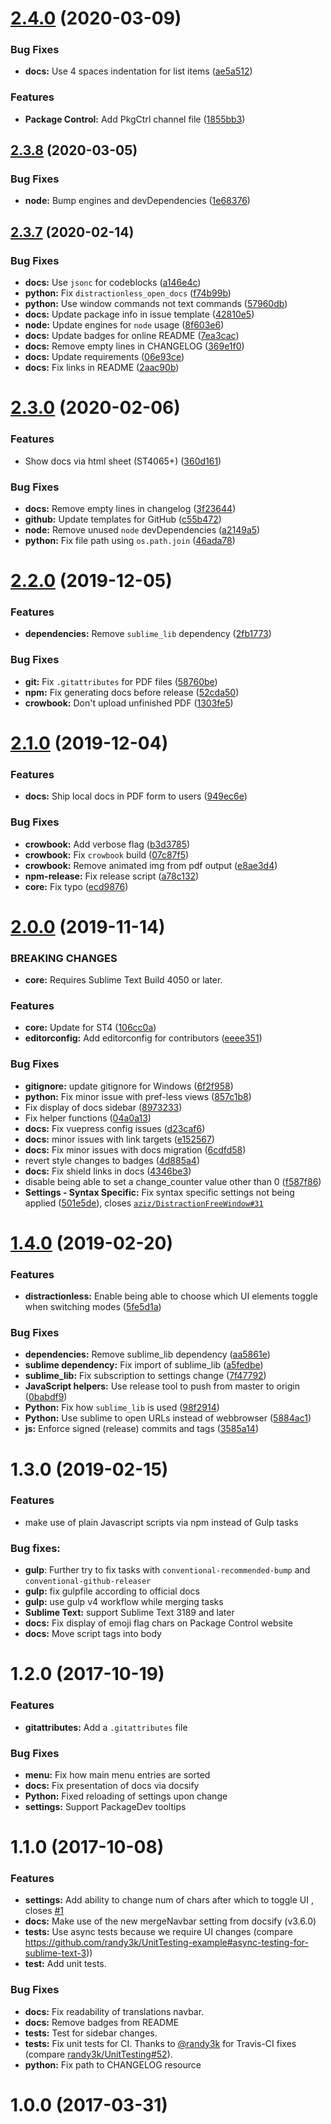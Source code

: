 # [2.4.0](https://github.com/jrappen/sublime-distractionless/compare/2.3.8...2.4.0) (2020-03-09)


### Bug Fixes

* **docs:** Use 4 spaces indentation for list items ([ae5a512](https://github.com/jrappen/sublime-distractionless/commit/ae5a512cbae1c99212127a0764156ebe6249e665))


### Features

* **Package Control:** Add PkgCtrl channel file ([1855bb3](https://github.com/jrappen/sublime-distractionless/commit/1855bb3c99c0e7d3ee474cafa2d8c99c90c587c9))



## [2.3.8](https://github.com/jrappen/sublime-distractionless/compare/2.3.7...2.3.8) (2020-03-05)


### Bug Fixes

* **node:** Bump engines and devDependencies ([1e68376](https://github.com/jrappen/sublime-distractionless/commit/1e68376c2baed325294a37621b2bfa7244a19171))



## [2.3.7](https://github.com/jrappen/sublime-distractionless/compare/2.3.0...2.3.7) (2020-02-14)

### Bug Fixes

* **docs:** Use `jsonc` for codeblocks ([a146e4c](https://github.com/jrappen/sublime-distractionless/commit/a146e4c06d0ed7e737207e978a17daf39f83a3ed))
* **python:** Fix `distractionless_open_docs` ([f74b99b](https://github.com/jrappen/sublime-distractionless/commit/f74b99b5c6e168edb1dfcd2bc80c0c46e16ac7e3))
* **python:** Use window commands not text commands ([57960db](https://github.com/jrappen/sublime-distractionless/commit/57960dbc54059065d6e462bfb310353b3e2b362b))
* **docs:** Update package info in issue template ([42810e5](https://github.com/jrappen/sublime-distractionless/commit/42810e50426cb3072bd30ac4a226b187bf949c21))
* **node:** Update engines for `node` usage ([8f603e6](https://github.com/jrappen/sublime-distractionless/commit/8f603e6c94ab6f5b266ff02f6efc2dc278f6041a))
* **docs:** Update badges for online README ([7ea3cac](https://github.com/jrappen/sublime-distractionless/commit/7ea3cac86a92da62915479e4a44ce02d0b9d86bd))
* **docs:** Remove empty lines in CHANGELOG ([369e1f0](https://github.com/jrappen/sublime-distractionless/commit/369e1f0d466987fd22466b809d1f0da6f43e0f5a))
* **docs:** Update requirements ([06e93ce](https://github.com/jrappen/sublime-distractionless/commit/06e93ce9c65a45d7b0f116731b8e84a58582d7e7))
* **docs:** Fix links in README ([2aac90b](https://github.com/jrappen/sublime-distractionless/commit/2aac90bf30b75f5491e0ca605e2765d03773ef6c))

# [2.3.0](https://github.com/jrappen/sublime-distractionless/compare/2.2.0...2.3.0) (2020-02-06)

### Features

* Show docs via html sheet (ST4065+) ([360d161](https://github.com/jrappen/sublime-distractionless/commit/360d161883fe5843c993e2bb0565fb3b870f01a4))

### Bug Fixes

* **docs:** Remove empty lines in changelog ([3f23644](https://github.com/jrappen/sublime-distractionless/commit/3f236447d6b0045cb8d6c5360c03e462ca3e73d0))
* **github:** Update templates for GitHub ([c55b472](https://github.com/jrappen/sublime-distractionless/commit/c55b47223d0e11cc4da3f0d53b89602a339a619d))
* **node:** Remove unused `node` devDependencies ([a2149a5](https://github.com/jrappen/sublime-distractionless/commit/a2149a5594716d401e978f15239b5fc5d5aa4265))
* **python:** Fix file path using `os.path.join` ([46ada78](https://github.com/jrappen/sublime-distractionless/commit/46ada788954617544d5b2eb1fa9d3bdc7ddb30a5))

# [2.2.0](https://github.com/jrappen/sublime-distractionless/compare/2.1.0...2.2.0) (2019-12-05)

### Features

* **dependencies:** Remove `sublime_lib` dependency ([2fb1773](https://github.com/jrappen/sublime-distractionless/commit/2fb17736decf250560034dcf562cc82b302fdd3b))

### Bug Fixes

* **git:** Fix `.gitattributes` for PDF files ([58760be](https://github.com/jrappen/sublime-distractionless/commit/58760be52d74e353b5a9ba7edfd07b2526dde480))
* **npm:** Fix generating docs before release ([52cda50](https://github.com/jrappen/sublime-distractionless/commit/52cda50880dd14067c1810c4389af6a6e6577477))
* **crowbook:** Don't upload unfinished PDF ([1303fe5](https://github.com/jrappen/sublime-distractionless/commit/1303fe5d6fca8df4e7370fc267c32efd3462da7d))

# [2.1.0](https://github.com/jrappen/sublime-distractionless/compare/2.0.0...2.1.0) (2019-12-04)

### Features

* **docs:** Ship local docs in PDF form to users ([949ec6e](https://github.com/jrappen/sublime-distractionless/commit/949ec6e8048de9b719bfb7c0e5f0914048da3887))

### Bug Fixes

* **crowbook:** Add verbose flag ([b3d3785](https://github.com/jrappen/sublime-distractionless/commit/b3d378542e9d7c9e4ecb2cc4a236e806fc7839e2))
* **crowbook:** Fix `crowbook` build ([07c87f5](https://github.com/jrappen/sublime-distractionless/commit/07c87f5652f2e0b1733a3139dfe42ffa2e4d5b9d))
* **crowbook:** Remove animated img from pdf output ([e8ae3d4](https://github.com/jrappen/sublime-distractionless/commit/e8ae3d4787bcf435ce8e603a7c1a5247f78b10e1))
* **npm-release:** Fix release script ([a78c132](https://github.com/jrappen/sublime-distractionless/commit/a78c1326548df23b33d329089b6cb8fb83e40e56))
* **core:** Fix typo ([ecd9876](https://github.com/jrappen/sublime-distractionless/commit/ecd9876014c8c178d9bcc16dd36918352b25f186))

# [2.0.0](https://github.com/jrappen/sublime-distractionless/compare/1.4.0...2.0.0) (2019-11-14)

### BREAKING CHANGES

* **core:** Requires Sublime Text Build 4050 or later.

### Features

* **core:** Update for ST4 ([106cc0a](https://github.com/jrappen/sublime-distractionless/commit/106cc0aeb37b7b560e531c05d4142cbe7d507f65))
* **editorconfig:** Add editorconfig for contributors ([eeee351](https://github.com/jrappen/sublime-distractionless/commit/eeee3512db3ef5c9527a4421285f887f6472a0b4))

### Bug Fixes

* **gitignore:** update gitignore for Windows ([6f2f958](https://github.com/jrappen/sublime-distractionless/commit/6f2f958))
* **python:** Fix minor issue with pref-less views ([857c1b8](https://github.com/jrappen/sublime-distractionless/commit/857c1b8))
* Fix display of docs sidebar ([8973233](https://github.com/jrappen/sublime-distractionless/commit/8973233))
* Fix helper functions ([04a0a13](https://github.com/jrappen/sublime-distractionless/commit/04a0a13))
* **docs:** Fix vuepress config issues ([d23caf6](https://github.com/jrappen/sublime-distractionless/commit/d23caf6))
* **docs:** minor issues with link targets ([e152567](https://github.com/jrappen/sublime-distractionless/commit/e152567))
* **docs:** Fix minor issues with docs migration ([6cdfd58](https://github.com/jrappen/sublime-distractionless/commit/6cdfd58))
* revert style changes to badges ([4d885a4](https://github.com/jrappen/sublime-distractionless/commit/4d885a4))
* **docs:** Fix shield links in docs ([4346be3](https://github.com/jrappen/sublime-distractionless/commit/4346be3))
* disable being able to set a change_counter value other than 0 ([f587f86](https://github.com/jrappen/sublime-distractionless/commit/f587f86))
* **Settings - Syntax Specific:** Fix syntax specific settings not being applied ([501e5de](https://github.com/jrappen/sublime-distractionless/commit/501e5de)), closes [`aziz/DistractionFreeWindow#31`](https://github.com/aziz/DistractionFreeWindow/issues/31)

# [1.4.0](https://github.com/jrappen/sublime-distractionless/compare/1.3.0...1.4.0) (2019-02-20)

### Features

* **distractionless:** Enable being able to choose which UI elements toggle when switching modes ([5fe5d1a](https://github.com/jrappen/sublime-distractionless/commit/5fe5d1a))

### Bug Fixes

* **dependencies:** Remove sublime_lib dependency ([aa5861e](https://github.com/jrappen/sublime-distractionless/commit/aa5861e))
* **sublime dependency:** Fix import of sublime_lib ([a5fedbe](https://github.com/jrappen/sublime-distractionless/commit/a5fedbe))
* **sublime_lib:** Fix subscription to settings change ([7f47792](https://github.com/jrappen/sublime-distractionless/commit/7f47792))
* **JavaScript helpers:** Use release tool to push from master to origin ([0babdf9](https://github.com/jrappen/sublime-distractionless/commit/0babdf9))
* **Python:** Fix how `sublime_lib` is used ([98f2914](https://github.com/jrappen/sublime-distractionless/commit/98f2914))
* **Python:** Use sublime to open URLs instead of webbrowser ([5884ac1](https://github.com/jrappen/sublime-distractionless/commit/5884ac1))
* **js:** Enforce signed (release) commits and tags ([3585a14](https://github.com/jrappen/sublime-distractionless/commit/3585a14))

# 1.3.0 (2019-02-15)

### Features

* make use of plain Javascript scripts via npm instead of Gulp tasks

### Bug fixes:

* **gulp**: Further try to fix tasks with `conventional-recommended-bump` and `conventional-github-releaser`
* **gulp:** fix gulpfile according to official docs
* **gulp:** use gulp v4 workflow while merging tasks
* **Sublime Text:** support Sublime Text 3189 and later
* **docs:** Fix display of emoji flag chars on Package Control website
* **docs:** Move script tags into body

# 1.2.0 (2017-10-19)

### Features

* **gitattributes:** Add a `.gitattributes` file

### Bug Fixes

* **menu:** Fix how main menu entries are sorted
* **docs:** Fix presentation of docs via docsify
* **Python:** Fixed reloading of settings upon change
* **settings:** Support PackageDev tooltips

# 1.1.0 (2017-10-08)

### Features

* **settings:** Add ability to change num of chars after which to toggle UI , closes [#1](https://github.com/jrappen/sublime-distractionless/issues/1)
* **docs:** Make use of the new mergeNavbar setting from docsify (v3.6.0)
* **tests:** Use async tests because we require UI changes (compare <https://github.com/randy3k/UnitTesting-example#async-testing-for-sublime-text-3>))
* **test:** Add unit tests.

### Bug Fixes

* **docs:** Fix readability of translations navbar.
* **docs:** Remove badges from README
* **tests:** Test for sidebar changes.
* **tests:** Fix unit tests for CI. Thanks to [@randy3k](https://github.com/randy3k) for Travis-CI fixes (compare [randy3k/UnitTesting#52](https://github.com/randy3k/UnitTesting/issues/52)).
* **python:** Fix path to CHANGELOG resource

# 1.0.0 (2017-03-31)
